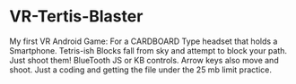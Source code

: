 # VR-Tertis-Blaster
My first VR Android Game:  For a CARDBOARD Type headset that holds a Smartphone. Tetris-ish Blocks fall from sky and attempt to block your path. Just shoot them! BlueTooth JS or KB controls. Arrow keys also move and shoot. Just a coding and getting the file under the 25 mb limit practice.
